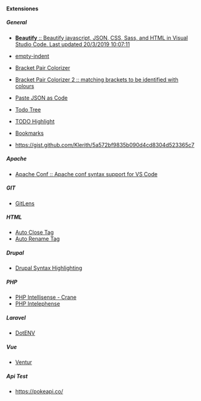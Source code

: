 #### Extensiones
##### General
* [__Beautify__ :: Beautify javascript, JSON, CSS, Sass, and HTML in Visual Studio Code. Last updated
20/3/2019 10:07:11 ](https://marketplace.visualstudio.com/items?itemName=HookyQR.beautify)
* [empty-indent](https://marketplace.visualstudio.com/items?itemName=DmitryDorofeev.empty-indent)
* [Bracket Pair Colorizer](https://marketplace.visualstudio.com/items?itemName=CoenraadS.bracket-pair-colorizer)  
* [Bracket Pair Colorizer 2 :: matching brackets to be identified with colours](https://marketplace.visualstudio.com/items?itemName=CoenraadS.bracket-pair-colorizer-2)  
* [Paste JSON as Code](https://marketplace.visualstudio.com/items?itemName=quicktype.quicktype)  
* [Todo Tree](https://marketplace.visualstudio.com/items?itemName=Gruntfuggly.todo-tree)  
* [TODO Highlight](https://marketplace.visualstudio.com/items?itemName=wayou.vscode-todo-highlight)
* [Bookmarks](https://marketplace.visualstudio.com/items?itemName=alefragnani.Bookmarks)  


* https://gist.github.com/Klerith/5a572bf9835b090d4cd8304d523365c7  

##### Apache
* [Apache Conf :: Apache conf syntax support for VS Code](https://marketplace.visualstudio.com/items?itemName=mrmlnc.vscode-apache)
##### GIT
* [GitLens](https://gitlens.amod.io/)  
##### HTML
* [Auto Close Tag](https://marketplace.visualstudio.com/items?itemName=formulahendry.auto-close-tag)
* [Auto Rename Tag](https://marketplace.visualstudio.com/items?itemName=formulahendry.auto-rename-tag)
##### Drupal
* [Drupal Syntax Highlighting](https://marketplace.visualstudio.com/items?itemName=marcostazi.VS-code-drupal)
##### PHP
* [PHP Intellisense - Crane](https://marketplace.visualstudio.com/items?itemName=HvyIndustries.crane)  
* [PHP Intelephense](https://marketplace.visualstudio.com/items?itemName=bmewburn.vscode-intelephense-client)  
##### Laravel
* [DotENV](https://marketplace.visualstudio.com/items?itemName=mikestead.dotenv)  
##### Vue
* [Ventur](https://marketplace.visualstudio.com/items?itemName=octref.vetur)
##### Api Test  
* https://pokeapi.co/  
